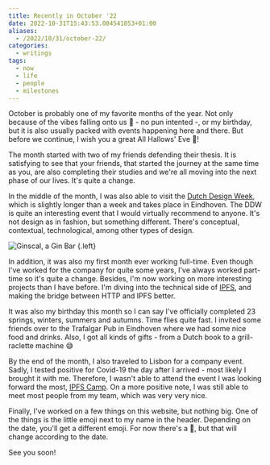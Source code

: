 ```yaml
---
title: Recently in October '22
date: 2022-10-31T15:43:53.084541853+01:00
aliases:
  - /2022/10/31/october-22/
categories:
  - writings
tags:
  - now
  - life
  - people
  - milestones
---
```


October is probably one of my favorite months of the year. Not only because of the vibes falling onto us 🍁 - no pun intented -, or my birthday, but it is also usually packed with events happening here and there. But before we continue, I wish you a great All Hallows' Eve 🎃! 

<!--more-->

The month started with two of my friends defending their thesis. It is satisfying to see that your friends, that started the journey at the same time as you, are also completing their studies and we're all moving into the next phase of our lives. It's quite a change.

In the middle of the month, I was also able to visit the [Dutch Design Week](https://ddw.nl), which is slightly longer than a week and takes place in Eindhoven. The DDW is quite an interesting event that I would virtually recommend to anyone. It's not design as in fashion, but something different. There's conceptual, contextual, technological, among other types of design.

![Ginscal, a Gin Bar](image:2022-10-31-ginscal)
{.left}

In addition, it was also my first month ever working full-time. Even though I've worked for the company for quite some years, I've always worked part-time so it's quite a change. Besides, I'm now working on more interesting projects than I have before. I'm diving into the technical side of [IPFS](https://ipfs.tech), and making the bridge between HTTP and IPFS better.

It was also my birthday this month so I can say I've officially completed 23 springs, winters, summers and autumns. Time flies quite fast. I invited some friends over to the Trafalgar Pub in Eindhoven where we had some nice food and drinks. Also, I got all kinds of gifts - from a Dutch book to a grill-raclette machine 😅

By the end of the month, I also traveled to Lisbon for a company event. Sadly, I tested positive for Covid-19 the day after I arrived - most likely I brought it with me. Therefore, I wasn't able to attend the event I was looking forward the most, [IPFS Camp](https://2022.ipfs.camp/). On a more positive note, I was still able to meet most people from my team, which was very very nice.

Finally, I've worked on a few things on this website, but nothing big. One of the things is the little emoji next to my name in the header. Depending on the date, you'll get a different emoji. For now there's a 🎃, but that will change according to the date.

See you soon!
